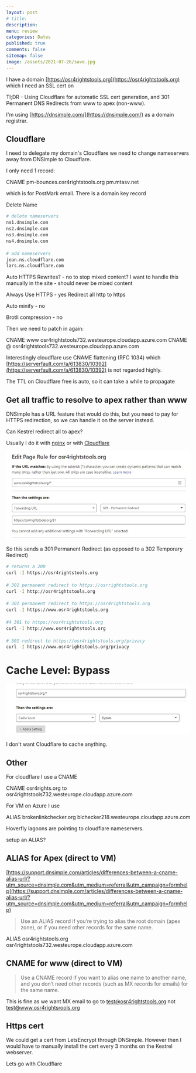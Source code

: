 ```yaml
---
layout: post
# title: 
description:
menu: review
categories: Dates 
published: true 
comments: false     
sitemap: false
image: /assets/2021-07-26/save.jpg
---
```


<!-- [![alt text](/assets/2021-07-26/save.jpg "Turn auto build on save off")](/assets/2021-07-26/save.jpg) -->

I have a domain [https://osr4rightstools.org](https://osr4rightstools.org) which I need an SSL cert on

Tl;DR - Using Cloudflare for automatic SSL cert generation, and 301 Permanent DNS Redirects from www to apex (non-www).

I'm using [https://dnsimple.com/](https://dnsimple.com/) as a domain registrar.


## Cloudflare

I need to delegate my domain's Cloudflare we need to change nameservers away from DNSimple to Cloudflare.

I only need 1 record:

CNAME	pm-bounces.osr4rightstools.org	pm.mtasv.net

which is for PostMark email. There is a domain key record

Delete Name

```bash
# delete nameservers
ns1.dnsimple.com
ns2.dnsimple.com
ns3.dnsimple.com
ns4.dnsimple.com

# add nameservers
jean.ns.cloudflare.com
lars.ns.cloudflare.com

```

Auto HTTPS Rewrites? - no
  to stop mixed content?
  I want to handle this manually in the site - should never be mixed content

Always Use HTTPS - yes
  Redirect all http to https

Auto minify - no


Brotli compression - no

Then we need to patch in again:

CNAME www osr4rightstools732.westeurope.cloudapp.azure.com
CNAME @ osr4rightstools732.westeurope.cloudapp.azure.com

Interestingly cloudflare use CNAME flattening (RFC 1034) which [https://serverfault.com/a/613830/10392](https://serverfault.com/a/613830/10392) is not regarded highly.

The TTL on Cloudflare free is auto, so it can take a while to propagate


## Get all traffic to resolve to apex rather than www

DNSimple has a URL feature that would do this, but you need to pay for HTTPS redirection, so we can handle it on the server instead.

Can Kestrel redirect all to apex?

Usually I do it with [nginx](https://stackoverflow.com/questions/7947030/nginx-no-www-to-www-and-www-to-no-www) or with [Cloudflare](https://support.cloudflare.com/hc/en-us/articles/200172286-Configuring-URL-forwarding-or-redirects-with-Cloudflare-Page-Rules)

[![alt text](/assets/2021-08-04/apex.jpg "Redirect")](/assets/2021-08-04/apex.jpg)

So this sends a 301 Permanent Redirect (as opposed to a 302 Temporary Redirect)

```bash
# returns a 200
curl -I https://osr4rightstools.org

# 301 permanent redirect to https://osrrightstools.org
curl -I http://osr4rightstools.org

# 301 permanent redirect to https://osr4rightstools.org
curl -I https://www.osr4rightstools.org

#4 301 to https://osr4rightstools.org
curl -I http://www.osr4rightstools.org

# 301 redirect to https://osr4rightstools.org/privacy
curl -I https://www.osr4rightstools.org/privacy
```

# Cache Level: Bypass

[![alt text](/assets/2021-08-04/cache.jpg "Cache")](/assets/2021-08-04/cache.jpg)

I don't want Cloudflare to cache anything.


## Other

For cloudflare I use a CNAME

CNAME osr4rights.org to osr4rightstools732.westeurope.cloudapp.azure.com


For VM on Azure I use

ALIAS brokenlinkchecker.org blchecker218.westeurope.cloudapp.azure.com

Hoverfly lagoons are pointing to cloudflare nameservers.


setup an ALIAS?

## ALIAS for Apex (direct to VM)

[https://support.dnsimple.com/articles/differences-between-a-cname-alias-url/?utm_source=dnsimple.com&utm_medium=referral&utm_campaign=formhelp](https://support.dnsimple.com/articles/differences-between-a-cname-alias-url/?utm_source=dnsimple.com&utm_medium=referral&utm_campaign=formhelp)

> Use an ALIAS record if you’re trying to alias the root domain (apex zone), or if you need other records for the same name.

ALIAS	osr4rightstools.org	osr4rightstools732.westeurope.cloudapp.azure.com

## CNAME for www (direct to VM)

> Use a CNAME record if you want to alias one name to another name, and you don’t need other records (such as MX records for emails) for the same name.


This is fine as we want MX email to go to test@osr4rightstools.org not test@www.osr4rightsrools.org

## Https cert

We could get a cert from LetsEncrypt through DNSimple. However then I would have to manually install the cert every 3 months on the Kestrel webserver.

Lets go with Cloudflare


